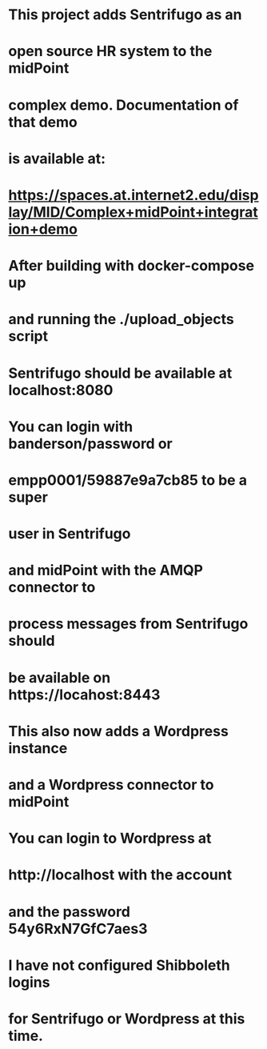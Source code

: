 # This project adds Sentrifugo as an
# open source HR system to the midPoint
# complex demo. Documentation of that demo
# is available at:
# https://spaces.at.internet2.edu/display/MID/Complex+midPoint+integration+demo

# After building with docker-compose up
# and running the ./upload_objects script
# Sentrifugo should be available at localhost:8080
# You can login with banderson/password or
# empp0001/59887e9a7cb85 to be a super
# user in Sentrifugo
# and midPoint with the AMQP connector to
# process messages from Sentrifugo should
# be available on https://locahost:8443

# This also now adds a Wordpress instance
# and a Wordpress connector to midPoint
# You can login to Wordpress at
# http://localhost with the account
# and the password 54y6RxN7GfC7aes3

# I have not configured Shibboleth logins
# for Sentrifugo or Wordpress at this time.
